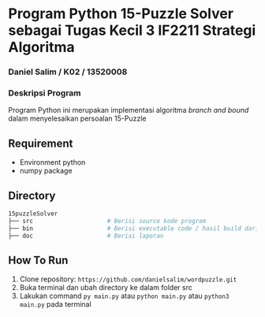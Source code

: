 # Program Python 15-Puzzle Solver sebagai Tugas Kecil 3 IF2211 Strategi Algoritma
### Daniel Salim / K02 / 13520008

### Deskripsi Program
Program Python ini merupakan implementasi algoritma _branch and bound_ dalam  menyelesaikan persoalan 15-Puzzle

## Requirement
* Environment python
* numpy package
    
## Directory
```sh
15puzzleSolver
├── src                     # Berisi source kode program
├── bin                     # Berisi executable code / hasil build dari program
├── doc                     # Berisi laporan
```

## How To Run
1. Clone repository: `https://github.com/danielsalim/wordpuzzle.git`
2. Buka terminal dan ubah directory ke dalam folder src
3. Lakukan command `py main.py` atau `python main.py` atau `python3 main.py` pada terminal
